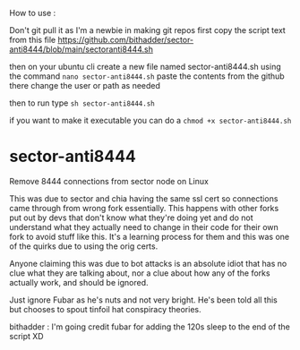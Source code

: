 How to use :

Don't git pull it as I'm a newbie in making git repos
first copy the script text from this file
https://github.com/bithadder/sector-anti8444/blob/main/sectoranti8444.sh

then on your ubuntu cli create a new file named sector-anti8444.sh
using the command `nano sector-anti8444.sh`
paste the contents from the github there
change the user or path as needed

then to run type `sh sector-anti8444.sh`

if you want to make it executable you can do a `chmod +x sector-anti8444.sh`
 

# sector-anti8444
Remove 8444 connections from sector node on Linux

This was due to sector and chia having the same ssl cert so connections came through from wrong fork essentially.  This happens with other forks put out by devs that don't know what they're doing yet and do not understand what they actually need to change in their code for their own fork to avoid stuff like this.   It's a learning process for them and this was one of the quirks due to using the orig certs.

Anyone claiming this was due to bot attacks is an absolute idiot that has no clue what they are talking about, nor a clue about how any of the forks actually work, and should be ignored.  

Just ignore Fubar as he's nuts and not very bright. He's been told all this but chooses to spout tinfoil hat conspiracy theories.  

bithadder : I'm going credit fubar for adding the 120s sleep to the end of the script XD

